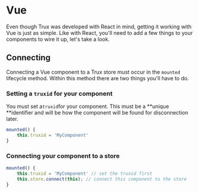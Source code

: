 # Vue

Even though Trux was developed with React in mind, getting it working with Vue is just as simple. Like with React, you'll need to add a few things to your components to wire it up, let's take a look.

## Connecting

Connecting a Vue component to a Trux store must occur in the `mounted` lifecycle method. Within this method there are two things you'll have to do.

### Setting a `truxid` for your component

You must set a`truxid`for your component. This must be a **unique **identifier and will be how the component will be found for disconnection later.

```js
mounted() {
    this.truxid = 'MyComponent'
}
```

### Connecting your component to a store

```js
mounted() {
    this.truxid = 'MyComponent' // set the truxid first
    this.store.connect(this); // connect this component to the store
}
```



